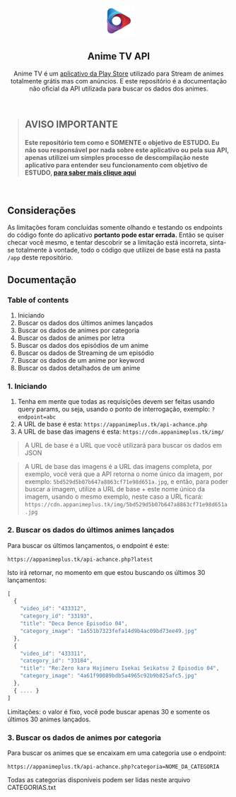 <p align="center">
  <img src="/assets/animetv.png" width="70">
</p>
<h2 align="center">Anime TV API</h2>
<p align="center">
  Anime TV é um  <a href="https://play.google.com/store/apps/details?id=br.com.animetvon&hl=pt_BR">aplicativo da Play Store</a> utilizado para Stream de animes totalmente grátis mas com anúncios. E este repositório é a documentação não oficial da API utilizada para buscar os dados dos animes.
</p>

<br>

<blockquote>
  <h2>AVISO IMPORTANTE</h2>
  <h4>Este repositório tem como e SOMENTE o objetivo de ESTUDO. Eu não sou responsável por nada sobre este aplicativo ou pela sua API, apenas utilizei um simples processo de descompilação neste aplicativo para entender seu funcionamento com objetivo de ESTUDO, <a href="/MORE.md">para saber mais clique aqui</a></h4>
</blockquote>

<br>

## Considerações
As limitações foram concluídas somente olhando e testando os endpoints do código fonte do aplicativo **portanto pode estar errada.** Então se quiser checar você mesmo, e tentar descobrir se a limitação está incorreta, sinta-se totalmente à vontade, todo o código que utilizei de base está na pasta `/app` deste repositório.

## Documentação

### Table of contents
1. Iniciando
2. Buscar os dados dos últimos animes lançados
3. Buscar os dados de animes por categoria
4. Buscar os dados de animes por letra
5. Buscar os dados dos episódios de um anime
6. Buscar os dados de Streaming de um episódio
7. Buscar os dados de um anime por keyword
8. Buscar os dados detalhados de um anime

### 1. Iniciando
1. Tenha em mente que todas as requisições devem ser feitas usando query params, ou seja, usando o ponto de interrogação, exemplo: `?endpoint=abc`  
2. A URL de base é esta: `https://appanimeplus.tk/api-achance.php`  
3. A URL de base das imagens é esta: `https://cdn.appanimeplus.tk/img/`

> A URL de base é a URL que você utilizará para buscar os dados em JSON

> A URL de base das imagens é a URL das imagens completa, por exemplo, você verá que a API retorna o nome único da imagem, por exemplo: `5bd529d5b07b647a8863cf71e98d651a.jpg`,
> e então, para poder buscar a imagem, utilize a URL de base + este nome único da imagem, usando o mesmo exemplo, neste caso a URL ficará: `https://cdn.appanimeplus.tk/img/5bd529d5b07b647a8863cf71e98d651a.jpg`

### 2. Buscar os dados do últimos animes lançados
Para buscar os últimos lançamentos, o endpoint é este:
```
https://appanimeplus.tk/api-achance.php?latest
```
Isto irá retornar, no momento em que estou buscando os últimos 30 lançamentos:
```js
[
  {
    "video_id": "433312",
    "category_id": "33193",
    "title": "Deca Dence Episodio 04",
    "category_image": "1a551b7323fefa14d9b4ac09bd73ee49.jpg"
  },
  {
    "video_id": "433311",
    "category_id": "33184",
    "title": "Re:Zero kara Hajimeru Isekai Seikatsu 2 Episodio 04",
    "category_image": "4a61f90089bdb5a4965c92b9b825afc5.jpg"
  },
  { .... }
]
```
Limitações: o valor é fixo, você pode buscar apenas 30 e somente os últimos 30 animes lançados.

### 3. Buscar os dados de animes por categoria
Para buscar os animes que se encaixam em uma categoria use o endpoint:
```
https://appanimeplus.tk/api-achance.php?categoria=NOME_DA_CATEGORIA
```
Todas as categorias disponíveis podem ser lidas neste arquivo CATEGORIAS.txt

